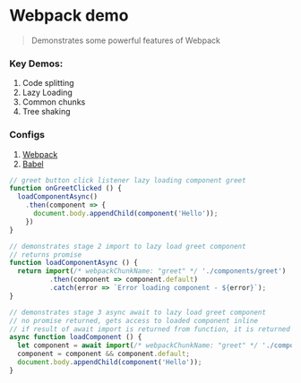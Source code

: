 # Webpack demo

> Demonstrates some powerful features of Webpack

### Key Demos:
1. Code splitting
2. Lazy Loading
3. Common chunks
4. Tree shaking

### Configs
1. [Webpack](webpack.config.js)
2. [Babel](.babelrc)

```js
// greet button click listener lazy loading component greet
function onGreetClicked () {
  loadComponentAsync()
    .then(component => {
      document.body.appendChild(component('Hello'));
    })
}
```

```js
// demonstrates stage 2 import to lazy load greet component
// returns promise
function loadComponentAsync () {
  return import(/* webpackChunkName: "greet" */ './components/greet')
          .then(component => component.default)
          .catch(error => `Error loading component - ${error}`);
}
```

```js
// demonstrates stage 3 async await to lazy load greet component
// no promise returned, gets access to loaded component inline
// if result of await import is returned from function, it is returned as promise
async function loadComponent () {
  let component = await import(/* webpackChunkName: "greet" */ './components/greet');
  component = component && component.default;
  document.body.appendChild(component('Hello'));
}
```
